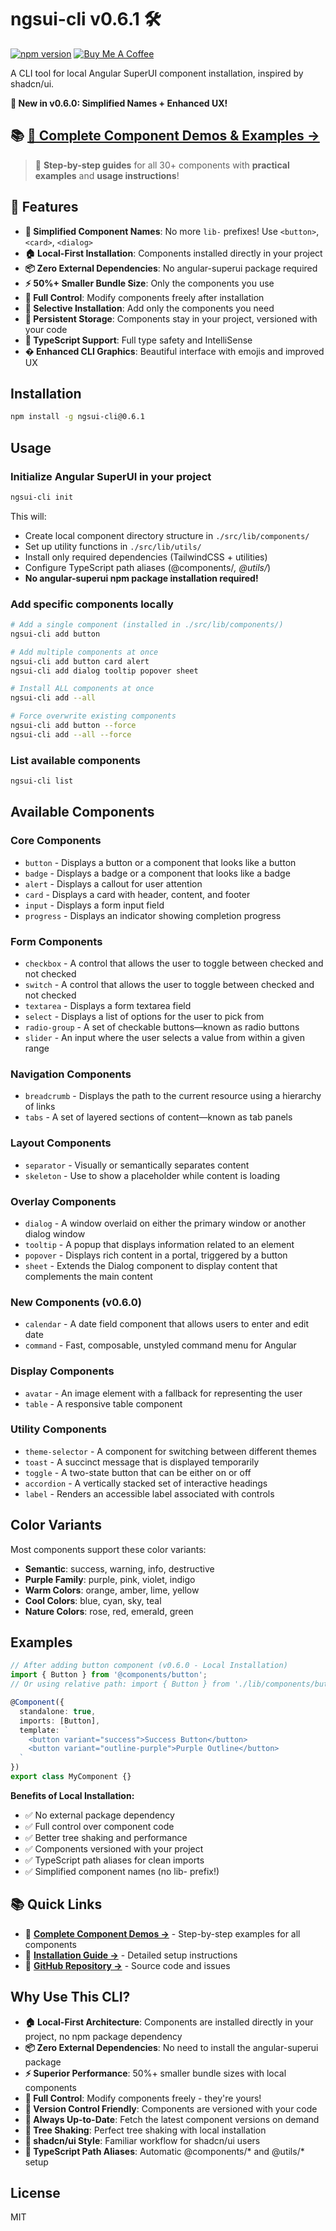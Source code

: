 # ngsui-cli v0.6.1 🛠️

[![npm version](https://badge.fury.io/js/ngsui-cli.svg)](https://badge.fury.io/js/ngsui-cli)
[![Buy Me A Coffee](https://img.shields.io/badge/Buy%20Me%20A%20Coffee-Support%20This%20Project-orange?style=flat&logo=buy-me-a-coffee)](https://buymeacoffee.com/bhaikaju)

A CLI tool for local Angular SuperUI component installation, inspired by shadcn/ui.

**🎯 New in v0.6.0: Simplified Names + Enhanced UX!**

## 📚 **[📖 Complete Component Demos & Examples →](../../docs/demo.md)**
> 🎨 **Step-by-step guides** for all 30+ components with **practical examples** and **usage instructions**!

## 🚀 Features

- **🎨 Simplified Component Names**: No more `lib-` prefixes! Use `<button>`, `<card>`, `<dialog>`
- **🏠 Local-First Installation**: Components installed directly in your project
- **📦 Zero External Dependencies**: No angular-superui package required
- **⚡ 50%+ Smaller Bundle Size**: Only the components you use
- **🔧 Full Control**: Modify components freely after installation
- **🎯 Selective Installation**: Add only the components you need
- **💾 Persistent Storage**: Components stay in your project, versioned with your code
- **🚀 TypeScript Support**: Full type safety and IntelliSense
- **� Enhanced CLI Graphics**: Beautiful interface with emojis and improved UX

## Installation

```bash
npm install -g ngsui-cli@0.6.1
```

## Usage

### Initialize Angular SuperUI in your project

```bash
ngsui-cli init
```

This will:
- Create local component directory structure in `./src/lib/components/`
- Set up utility functions in `./src/lib/utils/`
- Install only required dependencies (TailwindCSS + utilities)
- Configure TypeScript path aliases (@components/*, @utils/*)
- **No angular-superui npm package installation required!**

### Add specific components locally

```bash
# Add a single component (installed in ./src/lib/components/)
ngsui-cli add button

# Add multiple components at once
ngsui-cli add button card alert
ngsui-cli add dialog tooltip popover sheet

# Install ALL components at once
ngsui-cli add --all

# Force overwrite existing components
ngsui-cli add button --force
ngsui-cli add --all --force
```

### List available components

```bash
ngsui-cli list
```

## Available Components

### Core Components
- `button` - Displays a button or a component that looks like a button
- `badge` - Displays a badge or a component that looks like a badge
- `alert` - Displays a callout for user attention
- `card` - Displays a card with header, content, and footer
- `input` - Displays a form input field
- `progress` - Displays an indicator showing completion progress

### Form Components
- `checkbox` - A control that allows the user to toggle between checked and not checked
- `switch` - A control that allows the user to toggle between checked and not checked
- `textarea` - Displays a form textarea field
- `select` - Displays a list of options for the user to pick from
- `radio-group` - A set of checkable buttons—known as radio buttons
- `slider` - An input where the user selects a value from within a given range

### Navigation Components
- `breadcrumb` - Displays the path to the current resource using a hierarchy of links
- `tabs` - A set of layered sections of content—known as tab panels

### Layout Components
- `separator` - Visually or semantically separates content
- `skeleton` - Use to show a placeholder while content is loading

### Overlay Components
- `dialog` - A window overlaid on either the primary window or another dialog window
- `tooltip` - A popup that displays information related to an element
- `popover` - Displays rich content in a portal, triggered by a button
- `sheet` - Extends the Dialog component to display content that complements the main content

### New Components (v0.6.0)
- `calendar` - A date field component that allows users to enter and edit date
- `command` - Fast, composable, unstyled command menu for Angular

### Display Components
- `avatar` - An image element with a fallback for representing the user
- `table` - A responsive table component

### Utility Components
- `theme-selector` - A component for switching between different themes
- `toast` - A succinct message that is displayed temporarily
- `toggle` - A two-state button that can be either on or off
- `accordion` - A vertically stacked set of interactive headings
- `label` - Renders an accessible label associated with controls

## Color Variants

Most components support these color variants:
- **Semantic**: success, warning, info, destructive
- **Purple Family**: purple, pink, violet, indigo
- **Warm Colors**: orange, amber, lime, yellow
- **Cool Colors**: blue, cyan, sky, teal
- **Nature Colors**: rose, red, emerald, green

## Examples

```typescript
// After adding button component (v0.6.0 - Local Installation)
import { Button } from '@components/button';
// Or using relative path: import { Button } from './lib/components/button';

@Component({
  standalone: true,
  imports: [Button],
  template: `
    <button variant="success">Success Button</button>
    <button variant="outline-purple">Purple Outline</button>
  `
})
export class MyComponent {}
```

**Benefits of Local Installation:**
- ✅ No external package dependency
- ✅ Full control over component code
- ✅ Better tree shaking and performance
- ✅ Components versioned with your project
- ✅ TypeScript path aliases for clean imports
- ✅ Simplified component names (no lib- prefix!)

## 📚 **Quick Links**
- 🎨 **[Complete Component Demos →](../../docs/demo.md)** - Step-by-step examples for all components
- 📖 **[Installation Guide →](../../docs/installation.md)** - Detailed setup instructions
- 🔧 **[GitHub Repository →](https://github.com/bhaimicrosoft/angular-superui)** - Source code and issues

## Why Use This CLI?

- **🏠 Local-First Architecture**: Components are installed directly in your project, no npm package dependency
- **📦 Zero External Dependencies**: No need to install the angular-superui package
- **⚡ Superior Performance**: 50%+ smaller bundle sizes with local components
- **🔧 Full Control**: Modify components freely - they're yours!
- **💾 Version Control Friendly**: Components are versioned with your code
- **🚀 Always Up-to-Date**: Fetch the latest component versions on demand
- **🎯 Tree Shaking**: Perfect tree shaking with local installation
- **🌟 shadcn/ui Style**: Familiar workflow for shadcn/ui users
- **🔧 TypeScript Path Aliases**: Automatic @components/* and @utils/* setup

## License

MIT
